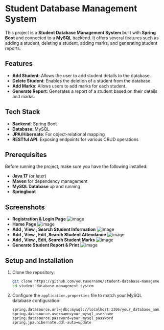 # Student Database Management System

This project is a **Student Database Management System** built with **Spring Boot** and connected to a **MySQL** backend. It offers several features such as adding a student, deleting a student, adding marks, and generating student reports.

## Features

- **Add Student**: Allows the user to add student details to the database.
- **Delete Student**: Enables the deletion of a student from the database.
- **Add Marks**: Allows users to add marks for each student.
- **Generate Report**: Generates a report of a student based on their details and marks.

## Tech Stack

- **Backend**: Spring Boot
- **Database**: MySQL
- **JPA/Hibernate**: For object-relational mapping
- **RESTful API**: Exposing endpoints for various CRUD operations

## Prerequisites

Before running the project, make sure you have the following installed:

- **Java 17** (or later)
- **Maven** for dependency management
- **MySQL Database** up and running
- **Springboot**

## Screenshots
- **Registration & Login Page**
![image](https://github.com/user-attachments/assets/9a170fde-23a9-46fd-a4b9-8af228fd237f)
- **Home Page**
![image](https://github.com/user-attachments/assets/253b51d3-478a-49db-99b1-b224a984def0)
- **Add , View , Search Student Information**
![image](https://github.com/user-attachments/assets/7234c5cc-a930-4738-93d7-d8d99fe717f5)
- **Add , View , Edit ,Search Student Attendance**
![image](https://github.com/user-attachments/assets/d4c8d8dd-0f52-4a84-b062-e22342761b22)
- **Add , View , Edit, Search Student Marks**
![image](https://github.com/user-attachments/assets/0121e4c6-e06f-43a7-b63d-9ae974448d70)
- **Generate Student Report & Print**
![image](https://github.com/user-attachments/assets/0ed19cf9-3977-46b4-868d-17b88a49b818)




## Setup and Installation

1. Clone the repository:

    ```bash
    git clone https://github.com/yourusername/student-database-management-system.git
    cd student-database-management-system
    ```

2. Configure the `application.properties` file to match your MySQL database configuration:

    ```properties
    spring.datasource.url=jdbc:mysql://localhost:3306/your_database_name
    spring.datasource.username=your_mysql_username
    spring.datasource.password=your_mysql_password
    spring.jpa.hibernate.ddl-auto=update
    ```
